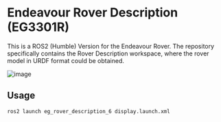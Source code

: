 # Endeavour Rover Description (EG3301R)

This is a ROS2 (Humble) Version for the Endeavour Rover. The repository specifically contains the Rover Description workspace, where the rover model in URDF format could be obtained. 

![image](https://github.com/looikx/eg3301_rover/assets/84984040/34e80369-a536-4fbc-8468-db85d54f6d35)



## Usage 

`ros2 launch eg_rover_description_6 display.launch.xml`
